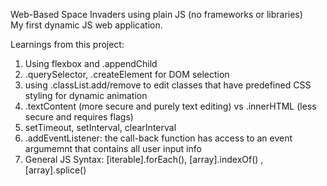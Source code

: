 Web-Based Space Invaders using plain JS (no frameworks or libraries)  
My first dynamic JS web application.  
      
Learnings from this project:  
1) Using flexbox and .appendChild
2) .querySelector, .createElement for DOM selection
3) using .classList.add/remove to edit classes that have predefined CSS styling for dynamic animation
4) .textContent (more secure and purely text editing) vs .innerHTML (less secure and requires flags)
5) setTimeout, setInterval, clearInterval
6) .addEventListener: the call-back function has access to an event argumemnt that contains all user input info
7) General JS Syntax: [iterable].forEach(), [array].indexOf() , [array].splice()
